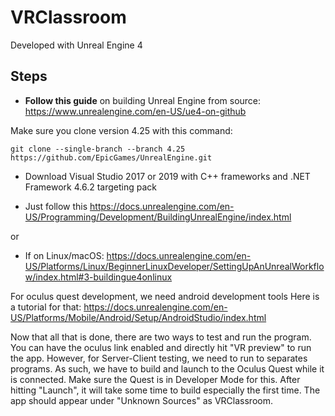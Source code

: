 # VRClassroom

Developed with Unreal Engine 4


## Steps

- **Follow this guide** on building Unreal Engine from source: https://www.unrealengine.com/en-US/ue4-on-github

Make sure you clone version 4.25 with this command:

```git clone --single-branch --branch 4.25 https://github.com/EpicGames/UnrealEngine.git```

- Download Visual Studio 2017 or 2019 with C++ frameworks and .NET Framework 4.6.2 targeting pack

- Just follow this https://docs.unrealengine.com/en-US/Programming/Development/BuildingUnrealEngine/index.html

or

- If on Linux/macOS: https://docs.unrealengine.com/en-US/Platforms/Linux/BeginnerLinuxDeveloper/SettingUpAnUnrealWorkflow/index.html#3-buildingue4onlinux


For oculus quest development, we need android development tools
Here is a tutorial for that: https://docs.unrealengine.com/en-US/Platforms/Mobile/Android/Setup/AndroidStudio/index.html

Now that all that is done, there are two ways to test and run the program. You can have the oculus link enabled and directly hit "VR preview" to run the app.
However, for Server-Client testing, we need to run to separates programs. As such, we have to build and launch to the Oculus Quest while it is connected. Make sure the Quest is in Developer Mode for this.
After hitting "Launch", it will take some time to build especially the first time. The app should appear under "Unknown Sources" as VRClassroom.
